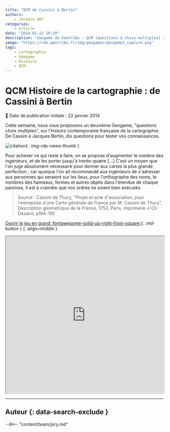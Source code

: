 ```yaml
---
title: "QCM de Cassini à Bertin"
authors:
    - Jérémie ORY
categories:
    - article
date: "2014-01-22 10:20"
description: "Géogame de Geotribu : QCM (questions à choix multiples) sur l'histoire contemporaine française de la cartographie. De Cassini à Jacques Bertin, dix questions pour tester vos connaissances."
image: "https://cdn.geotribu.fr/img/geogames/geogame1_capture.png"
tags:
    - cartographie
    - Géogame
    - Histoire
    - QCM
---
```


# QCM Histoire de la cartographie : de Cassini à Bertin

:calendar: Date de publication initiale : 22 janvier 2014

Cette semaine, nous vous proposons un deuxième Geogame, "questions choix multiples", sur l'histoire contemporaine française de la cartographie. De Cassini à Jacques Bertin, dix questions pour tester vos connaissances.

![citation](https://cdn.geotribu.fr/img/logos-icones/divers/quote_citation.png "icône citation"){: .img-rdp-news-thumb }

Pour achever ce qui reste à faire, on se propose d'augmenter le nombre des ingénieurs, et de les porter jusqu'à trente-quatre [...] C'est un moyen que l'on juge absolument nécessaire pour donner aux cartes la plus grande perfection ; car quoique l'on ait recommandé aux ingénieurs de s'adresser aux personnes qui seraient sur les lieux, pour l'orthographe des noms, le nombres des hameaux, fermes et autres objets dans l'étendue de chaque paroisse, il est à craindre que nos ordres ne soient bien exécutés.  

> Source : Cassini de Thury, "Projet et acte d'association, pour l'entreprise d'une Carte générale de France par M. Cassini de Thury", Description géométrique de la France, 1753, Paris, imprimerie J-Ch Desaint, p194-195

[Ouvrir le jeu en grand :fontawesome-solid-up-right-from-square:](https://geotribu.github.io/geogames/quatrieme_jeu){: .md-button }
{: align=middle }

<iframe name="geogame4" width="100%" height="500px" src="https://geotribu.github.io/geogames/quatrieme_jeu" frameborder="1"></iframe>

----

## Auteur {: data-search-exclude }

--8<-- "content/team/jory.md"
